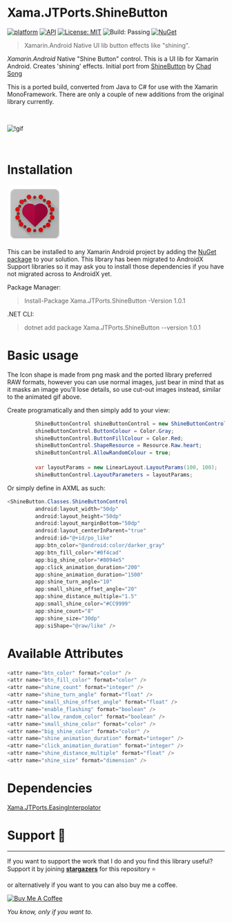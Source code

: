 # Xama.JTPorts.ShineButton
[![platform](https://img.shields.io/badge/platform-Xamarin.Android-brightgreen.svg)](https://www.xamarin.com/)
[![API](https://img.shields.io/badge/API-14%2B-orange.svg?style=flat)](https://android-arsenal.com/api?level=14s)
[![License: MIT](https://img.shields.io/badge/License-MIT-blue.svg)](https://opensource.org/licenses/MIT)
![Build: Passing](https://img.shields.io/badge/Build-Passing-green.svg)
[![NuGet](https://img.shields.io/nuget/v/Xama.JTPorts.ShineButton.svg?label=NuGet)](https://www.nuget.org/packages/Xama.JTPorts.ShineButton/)

>Xamarin.Android Native UI lib button effects like "shining".

_Xamarin.Android_ Native "Shine Button" control. This is a UI lib for Xamarin Android. Creates 'shining' effects. Initial port from [ShineButton](https://github.com/ChadCSong/ShineButton) by [Chad Song](https://github.com/ChadCSong)

This is a ported build, converted from Java to C# for use with the Xamarin MonoFramework. There are only a couple of new additions from the original library currently.

<br>

![!gif](https://github.com/DigitalSa1nt/Xama.JTPorts.ShineButton/blob/master/images/20190216_225431.gif?raw=true)

<br>

# Installation

![NuGetIcon](https://raw.githubusercontent.com/DigitalSa1nt/Xama.JTPorts.ShineButton/master/images/nugetIcon.png)

This can be installed to any Xamarin Android project by adding the [NuGet package](https://www.nuget.org/packages/Xama.JTPorts.ShineButton/) to your solution. This library has been migrated to AndroidX Support libraries so it may ask you to install those dependencies if you have not migrated across to AndroidX yet.

Package Manager:
> Install-Package Xama.JTPorts.ShineButton -Version 1.0.1

.NET CLI:
> dotnet add package Xama.JTPorts.ShineButton --version 1.0.1

# Basic usage

The Icon shape is made from png mask and the ported library preferred RAW formats, however you can use normal images, just bear in mind that as it masks an image you'll lose details, so use cut-out images instead, similar to the animated gif above.

Create programatically and then simply add to your view:

```cs
         ShineButtonControl shineButtonControl = new ShineButtonControl(this);
         shineButtonControl.ButtonColour = Color.Gray;
         shineButtonControl.ButtonFillColour = Color.Red;
         shineButtonControl.ShapeResource = Resource.Raw.heart;
         shineButtonControl.AllowRandomColour = true;

         var layoutParams = new LinearLayout.LayoutParams(100, 100);
         shineButtonControl.LayoutParameters = layoutParams;
```

Or simply define in AXML as such:

```cs
<ShineButton.Classes.ShineButtonControl
         android:layout_width="50dp"
         android:layout_height="50dp"
         android:layout_marginBottom="50dp"
         android:layout_centerInParent="true"
         android:id="@+id/po_like"
         app:btn_color="@android:color/darker_gray"
         app:btn_fill_color="#0f4cad"
         app:big_shine_color="#8094e5"
         app:click_animation_duration="200"
         app:shine_animation_duration="1500"
         app:shine_turn_angle="10"
         app:small_shine_offset_angle="20"
         app:shine_distance_multiple="1.5"
         app:small_shine_color="#CC9999"
         app:shine_count="8"
         app:shine_size="30dp"
         app:siShape="@raw/like" />
```

# Available Attributes

```cs
<attr name="btn_color" format="color" />
<attr name="btn_fill_color" format="color" />
<attr name="shine_count" format="integer" />
<attr name="shine_turn_angle" format="float" />
<attr name="small_shine_offset_angle" format="float" />
<attr name="enable_flashing" format="boolean" />
<attr name="allow_random_color" format="boolean" />
<attr name="small_shine_color" format="color" />
<attr name="big_shine_color" format="color" />
<attr name="shine_animation_duration" format="integer" />
<attr name="click_animation_duration" format="integer" />
<attr name="shine_distance_multiple" format="float" />
<attr name="shine_size" format="dimension" />
```

# Dependencies

[Xama.JTPorts.EasingInterpolator](https://github.com/DigitalSa1nt/Xama.JTPorts.EasingInterpolator)

# Support 💎
-----

If you want to support the work that I do and you find this library useful? Support it by joining [**stargazers**](https://github.com/DigitalSa1nt/Xama.JTPorts.ShineButton/stargazers) for this repository ⭐️
<br/>

or alternatively if you want to you can also buy me a coffee.

<a href="https://www.buymeacoffee.com/JTT" target="_blank"><img src="https://cdn.buymeacoffee.com/buttons/default-red.png" alt="Buy Me A Coffee" tyle="height: 41px !important;width: 174px !important;box-shadow: 0px 3px 2px 0px rgba(190, 190, 190, 0.5) !important;-webkit-box-shadow: 0px 3px 2px 0px rgba(190, 190, 190, 0.5) !important;" ></a>

_You know, only if you want to._
